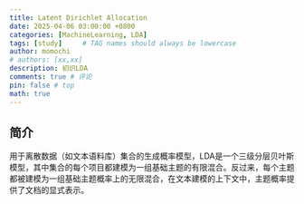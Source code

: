```yaml
---
title: Latent Dirichlet Allocation
date: 2025-04-06 03:00:00 +0800
categories: [MachineLearning, LDA]
tags: [study]     # TAG names should always be lowercase
author: momochi
# authors: [xx,xx]
description: 初识LDA
comments: true # 评论
pin: false # top 
math: true
---
```


## 简介

用于离散数据（如文本语料库）集合的生成概率模型，LDA是一个三级分层贝叶斯模型，其中集合的每个项目都建模为一组基础主题的有限混合。反过来，每个主题都被建模为一组基础主题概率上的无限混合，在文本建模的上下文中，主题概率提供了文档的显式表示。



